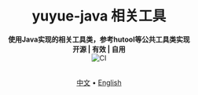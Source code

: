 <h1 align="center">
  yuyue-java 相关工具
  <br>
</h1>

<p align="center">
  <b>使用Java实现的相关工具类，参考hutool等公共工具类实现</b>
  <br>
  <b>开源 | 有效 | 自用</b>
  <br>
  <img src="https://img.shields.io/github/last-commit/yuyue98/yuyue-java?color=66CCFF&label=最后更新时间" alt="CI">
  <br>
  <br>
</p>

<p align="center">
  <a href="/README.md">中文</a> •
  <a href="/README_EN.md">English</a>
</p>
